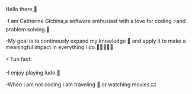 Hello there,👋

-I am Catherine Gichina,a software enthusiast with a love for coding ⚡and problem solving.🔨

-My goal is to continously expand my knowledge 📒 and apply it to make a meaningful impact in everything i do.🧑🏻‍🤝‍🧑🏻

⚡ Fun fact:

-I enjoy playing ludo.🎲

-When i am not coding i am traveling 🌱 or watching movies.🎞️
